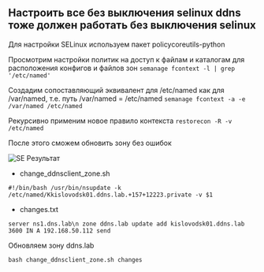Настроить все без выключения selinux ddns тоже должен работать без выключения selinux
---------------------
Для настройки SELinux используем пакет policycoreutils-python

Просмотрим настройки политик на доступ к файлам и каталогам для расположения конфигов и файлов зон
`semanage fcontext -l | grep '/etc/named'` 

Cоздадим сопоставляющий эквивалент для /etc/named как для /var/named, т.е. путь /var/named = /etc/named
`semanage fcontext -a -e /var/named /etc/named`

Рекурсивно применим новое правило контекста
`restorecon -R -v /etc/named`

После этого сможем обновить зону без ошибок

![SE Результат](https://github.com/kyourselfer/OTUS_LinuxAdmin201804/blob/master/lesson13_dns/1/se.gif)

* change_ddnsclient_zone.sh

`#!/bin/bash
/usr/bin/nsupdate -k /etc/named/Kkislovodsk01.ddns.lab.+157+12223.private -v $1`

* changes.txt

`server ns1.dns.lab\n
zone ddns.lab
update add kislovodsk01.ddns.lab 3600 IN A 192.168.50.112
send`

Обновляем зону ddns.lab

`bash change_ddnsclient_zone.sh changes`
